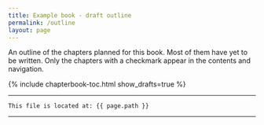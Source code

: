 ```yaml
---
title: Example book - draft outline
permalink: /outline
layout: page
---
```


An outline of the chapters planned for this book.
Most of them  have yet to be written.
Only the chapters with a checkmark appear in the contents and navigation. 

{% include chapterbook-toc.html show_drafts=true %}


---
```
This file is located at: {{ page.path }}
```
---
